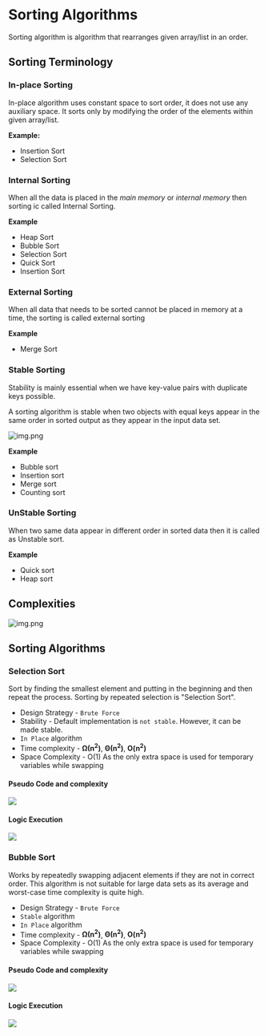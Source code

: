 # Sorting Algorithms
Sorting algorithm is algorithm that rearranges given array/list in an order.

## Sorting Terminology

### In-place Sorting
In-place algorithm uses constant space to sort order, it does not use any auxiliary space. 
It sorts only by modifying the order of the elements within given array/list.

**Example:**
- Insertion Sort
- Selection Sort

### Internal Sorting
When all the data is placed in the *main memory* or *internal memory* then sorting ic called Internal Sorting.

**Example**
- Heap Sort
- Bubble Sort
- Selection Sort
- Quick Sort
- Insertion Sort

### External Sorting
When all data that needs to be sorted cannot be placed in memory at a time, the sorting is called external sorting

**Example**
- Merge Sort

### Stable Sorting
Stability is mainly essential when we have key-value pairs with duplicate keys possible.

A sorting algorithm is stable when two objects with equal keys appear in the same order in sorted output as they appear in the input data set.

![img.png](../../../images/stablesort.png)

**Example**
- Bubble sort
- Insertion sort
- Merge sort
- Counting sort

### UnStable Sorting
When two same data appear in different order in sorted data then it is called as Unstable sort.

**Example**
- Quick sort
- Heap sort

## Complexities
![img.png](../../../images/sort_complexities.png)

## Sorting Algorithms

### Selection Sort
Sort by finding the smallest element and putting in the beginning and then repeat the process.
Sorting by repeated selection is "Selection Sort".
- Design Strategy - `Brute Force`
- Stability - Default implementation is `not stable`. However, it can be made stable. 
- `In Place` algorithm
- Time complexity - **Ω(n<sup>2</sup>)**, **Θ(n<sup>2</sup>)**, **O(n<sup>2</sup>)** 
- Space Complexity - O(1) As the only extra space is used for temporary variables while swapping

#### Pseudo Code and complexity 

![](../../../images/Selection_sort_pseudo_code.png)

#### Logic Execution
![](../../../images/selection_sort.png)


### Bubble Sort
Works by repeatedly swapping adjacent elements if they are not in correct order.
This algorithm is not suitable for large data sets as its average and worst-case time complexity is quite high.
- Design Strategy - `Brute Force`
- `Stable` algorithm
- `In Place` algorithm
- Time complexity - **Ω(n<sup>2</sup>)**, **Θ(n<sup>2</sup>)**, **O(n<sup>2</sup>)**
- Space Complexity - O(1) As the only extra space is used for temporary variables while swapping

#### Pseudo Code and complexity 

![](../../../images/bubble_sort_pseudo.png)

#### Logic Execution
![](../../../images/bubble_sort_correct.png)